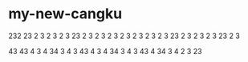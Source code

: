 # my-new-cangku
232
23
2
3
2
3
2
3
23
2
3
2
3
2
3
2
3
2
3
2
3
2
3
23
2
3
2
3
2
3
23
2
3

43
43
4
3
4
34
3
4
3
43
4
3
4
34
3
4
3
43
4
34
3
4
2
3
23
